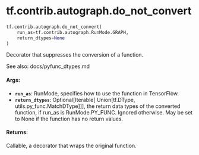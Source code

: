 <div itemscope itemtype="http://developers.google.com/ReferenceObject">
<meta itemprop="name" content="tf.contrib.autograph.do_not_convert" />
<meta itemprop="path" content="Stable" />
</div>

# tf.contrib.autograph.do_not_convert

``` python
tf.contrib.autograph.do_not_convert(
    run_as=tf.contrib.autograph.RunMode.GRAPH,
    return_dtypes=None
)
```

Decorator that suppresses the conversion of a function.

See also: docs/pyfunc_dtypes.md

#### Args:

* <b>`run_as`</b>: RunMode, specifies how to use the function in TensorFlow.
* <b>`return_dtypes`</b>: Optional[Iterable[ Union[tf.DType,
    utils.py_func.MatchDType]]], the return data types of the converted
    function, if run_as is RunMode.PY_FUNC. Ignored otherwise. May be set to
    None if the function has no return values.


#### Returns:

Callable, a decorator that wraps the original function.